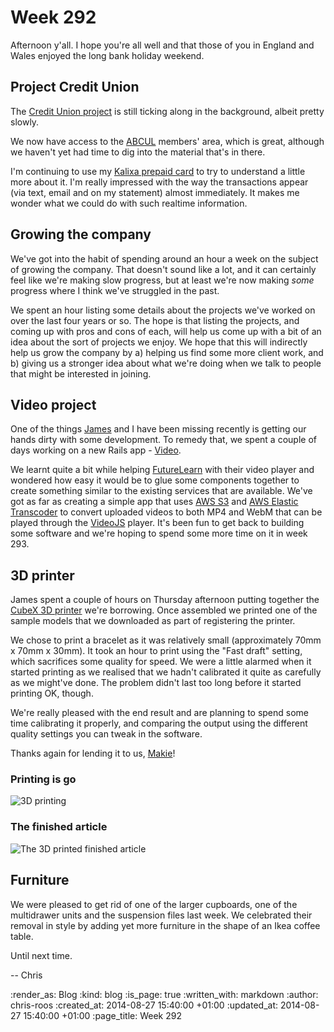 Week 292
========

Afternoon y'all. I hope you're all well and that those of you in England and Wales enjoyed the long bank holiday weekend.

## Project Credit Union

The [Credit Union project][] is still ticking along in the background, albeit pretty slowly.

We now have access to the [ABCUL][] members' area, which is great, although we haven't yet had time to dig into the material that's in there.

I'm continuing to use my [Kalixa prepaid card][] to try to understand a little more about it. I'm really impressed with the way the transactions appear (via text, email and on my statement) almost immediately. It makes me wonder what we could do with such realtime information.

## Growing the company

We've got into the habit of spending around an hour a week on the subject of growing the company. That doesn't sound like a lot, and it can certainly feel like we're making slow progress, but at least we're now making _some_ progress where I think we've struggled in the past.

We spent an hour listing some details about the projects we've worked on over the last four years or so. The hope is that listing the projects, and coming up with pros and cons of each, will help us come up with a bit of an idea about the sort of projects we enjoy. We hope that this will indirectly help us grow the company by a) helping us find some more client work, and b) giving us a stronger idea about what we're doing when we talk to people that might be interested in joining.

## Video project

One of the things [James][] and I have been missing recently is getting our hands dirty with some development. To remedy that, we spent a couple of days working on a new Rails app - [Video][].

We learnt quite a bit while helping [FutureLearn][] with their video player and wondered how easy it would be to glue some components together to create something similar to the existing services that are available. We've got as far as creating a simple app that uses [AWS S3][] and [AWS Elastic Transcoder][] to convert uploaded videos to both MP4 and WebM that can be played through the [VideoJS][] player. It's been fun to get back to building some software and we're hoping to spend some more time on it in week 293.

## 3D printer

James spent a couple of hours on Thursday afternoon putting together the [CubeX 3D printer][] we're borrowing. Once assembled we printed one of the sample models that we downloaded as part of registering the printer.

We chose to print a bracelet as it was relatively small (approximately 70mm x 70mm x 30mm). It took an hour to print using the "Fast draft" setting, which sacrifices some quality for speed. We were a little alarmed when it started printing as we realised that we hadn't calibrated it quite as carefully as we might've done. The problem didn't last too long before it started printing OK, though.

We're really pleased with the end result and are planning to spend some time calibrating it properly, and comparing the output using the different quality settings you can tweak in the software.

Thanks again for lending it to us, [Makie][]!

### Printing is go

![3D printing](/images/blog/2014-08-21-3d-printing.jpg)

### The finished article

![The 3D printed finished article](/images/blog/2014-08-21-3d-printing-finished.jpg)

## Furniture

We were pleased to get rid of one of the larger cupboards, one of the multidrawer units and the suspension files last week. We celebrated their removal in style by adding yet more furniture in the shape of an Ikea coffee table.

Until next time.

-- Chris

[ABCUL]: http://www.abcul.org/home
[AWS S3]: http://aws.amazon.com/s3/
[AWS Elastic Transcoder]: http://aws.amazon.com/elastictranscoder/
[Credit Union project]: https://github.com/freerange/bank/wiki
[CubeX 3D printer]: http://www.3dsystems.com/3d-printers/personal/cubex
[FutureLearn]: https://www.futurelearn.com/
[James]: /james-mead
[Kalixa prepaid card]: https://www.kalixa.com/Pay
[Makie]: http://makie.me/
[Video]: https://github.com/freerange/video
[VideoJS]: http://www.videojs.com/

:render_as: Blog
:kind: blog
:is_page: true
:written_with: markdown
:author: chris-roos
:created_at: 2014-08-27 15:40:00 +01:00
:updated_at: 2014-08-27 15:40:00 +01:00
:page_title: Week 292
